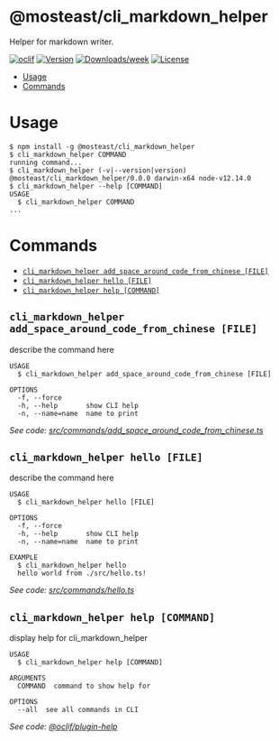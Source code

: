 @mosteast/cli_markdown_helper
=============================

Helper for markdown writer.

[![oclif](https://img.shields.io/badge/cli-oclif-brightgreen.svg)](https://oclif.io)
[![Version](https://img.shields.io/npm/v/@mosteast/cli_markdown_helper.svg)](https://npmjs.org/package/@mosteast/cli_markdown_helper)
[![Downloads/week](https://img.shields.io/npm/dw/@mosteast/cli_markdown_helper.svg)](https://npmjs.org/package/@mosteast/cli_markdown_helper)
[![License](https://img.shields.io/npm/l/@mosteast/cli_markdown_helper.svg)](https://github.com/mosteast/cli_markdown_helper/blob/master/package.json)

<!-- toc -->
* [Usage](#usage)
* [Commands](#commands)
<!-- tocstop -->
# Usage
<!-- usage -->
```sh-session
$ npm install -g @mosteast/cli_markdown_helper
$ cli_markdown_helper COMMAND
running command...
$ cli_markdown_helper (-v|--version|version)
@mosteast/cli_markdown_helper/0.0.0 darwin-x64 node-v12.14.0
$ cli_markdown_helper --help [COMMAND]
USAGE
  $ cli_markdown_helper COMMAND
...
```
<!-- usagestop -->
# Commands
<!-- commands -->
* [`cli_markdown_helper add_space_around_code_from_chinese [FILE]`](#cli_markdown_helper-add_space_around_code_from_chinese-file)
* [`cli_markdown_helper hello [FILE]`](#cli_markdown_helper-hello-file)
* [`cli_markdown_helper help [COMMAND]`](#cli_markdown_helper-help-command)

## `cli_markdown_helper add_space_around_code_from_chinese [FILE]`

describe the command here

```
USAGE
  $ cli_markdown_helper add_space_around_code_from_chinese [FILE]

OPTIONS
  -f, --force
  -h, --help       show CLI help
  -n, --name=name  name to print
```

_See code: [src/commands/add_space_around_code_from_chinese.ts](https://github.com/mosteast/cli_markdown_helper/blob/v0.0.0/src/commands/add_space_around_code_from_chinese.ts)_

## `cli_markdown_helper hello [FILE]`

describe the command here

```
USAGE
  $ cli_markdown_helper hello [FILE]

OPTIONS
  -f, --force
  -h, --help       show CLI help
  -n, --name=name  name to print

EXAMPLE
  $ cli_markdown_helper hello
  hello world from ./src/hello.ts!
```

_See code: [src/commands/hello.ts](https://github.com/mosteast/cli_markdown_helper/blob/v0.0.0/src/commands/hello.ts)_

## `cli_markdown_helper help [COMMAND]`

display help for cli_markdown_helper

```
USAGE
  $ cli_markdown_helper help [COMMAND]

ARGUMENTS
  COMMAND  command to show help for

OPTIONS
  --all  see all commands in CLI
```

_See code: [@oclif/plugin-help](https://github.com/oclif/plugin-help/blob/v2.2.3/src/commands/help.ts)_
<!-- commandsstop -->
